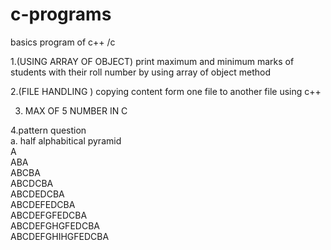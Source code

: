 # c-programs
basics program of c++ /c                                                 

1.(USING ARRAY OF OBJECT)  print maximum and minimum marks of students with their roll number by using array of object method                                    

2.(FILE HANDLING )  copying content form one file to another file using c++                                                

3. MAX OF 5 NUMBER IN C

4.pattern question                                                                                                                   
a. half alphabitical pyramid                                                                                                
A                                                                                                                  
ABA                                                                                                                        
ABCBA                                                                                                                 
ABCDCBA                                                                                                                             
ABCDEDCBA                                                                                                                         
ABCDEFEDCBA                                                                                                                       
ABCDEFGFEDCBA                                                                                                                   
ABCDEFGHGFEDCBA                                                                                                               
ABCDEFGHIHGFEDCBA                                                                                                                        
